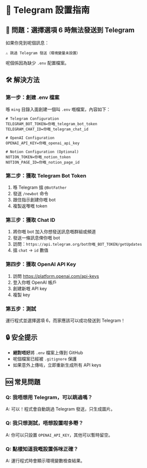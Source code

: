 # 📱 Telegram 設置指南

## 🚨 問題：選擇選項 6 時無法發送到 Telegram

如果你見到呢個訊息：
```
⚠️ 跳過 Telegram 發送（環境變量未設置）
```

呢個係因為缺少 `.env` 配置檔案。

## 🛠️ 解決方法

### 第一步：創建 .env 檔案

喺 `ming` 目錄入面創建一個叫 `.env` 嘅檔案，內容如下：

```
# Telegram Configuration
TELEGRAM_BOT_TOKEN=你嘅_telegram_bot_token
TELEGRAM_CHAT_ID=你嘅_telegram_chat_id

# OpenAI Configuration  
OPENAI_API_KEY=你嘅_openai_api_key

# Notion Configuration (Optional)
NOTION_TOKEN=你嘅_notion_token
NOTION_PAGE_ID=你嘅_notion_page_id
```

### 第二步：獲取 Telegram Bot Token

1. 喺 Telegram 搵 `@BotFather`
2. 發送 `/newbot` 命令
3. 跟住指示創建你嘅 bot
4. 複製返嚟嘅 token

### 第三步：獲取 Chat ID

1. 將你嘅 bot 加入你想發送訊息嘅群組或頻道
2. 發送一條訊息俾你嘅 bot
3. 訪問：`https://api.telegram.org/bot你嘅_BOT_TOKEN/getUpdates`
4. 搵 `chat` -> `id` 數值

### 第四步：獲取 OpenAI API Key

1. 訪問 https://platform.openai.com/api-keys
2. 登入你嘅 OpenAI 帳戶
3. 創建新嘅 API key
4. 複製 key

### 第五步：測試

運行程式並選擇選項 6，而家應該可以成功發送到 Telegram！

## 🔒 安全提示

- **絕對唔好**將 `.env` 檔案上傳到 GitHub
- 呢個檔案已經被 `.gitignore` 保護
- 如果意外上傳咗，立即重新生成所有 API keys

## 🆘 常見問題

### Q: 我唔想用 Telegram，可以跳過嗎？
A: 可以！程式會自動跳過 Telegram 發送，只生成圖片。

### Q: 我只想測試，唔想設置咁多嘢？
A: 你可以只設置 `OPENAI_API_KEY`，其他可以暫時留空。

### Q: 點樣知道我嘅設置係咪正確？
A: 運行程式時會顯示環境變數檢查結果。
